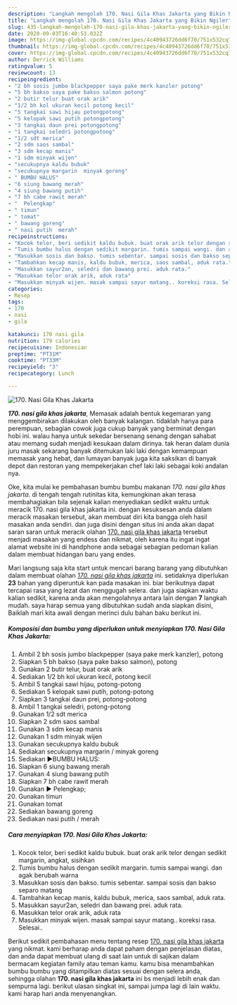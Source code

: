 ```yaml
---
description: "Langkah mengolah 170. Nasi Gila Khas Jakarta yang Bikin Ngiler"
title: "Langkah mengolah 170. Nasi Gila Khas Jakarta yang Bikin Ngiler"
slug: 435-langkah-mengolah-170-nasi-gila-khas-jakarta-yang-bikin-ngiler
date: 2020-09-03T16:40:53.032Z
image: https://img-global.cpcdn.com/recipes/4c40943726dd6f70/751x532cq70/170-nasi-gila-khas-jakarta-foto-resep-utama.jpg
thumbnail: https://img-global.cpcdn.com/recipes/4c40943726dd6f70/751x532cq70/170-nasi-gila-khas-jakarta-foto-resep-utama.jpg
cover: https://img-global.cpcdn.com/recipes/4c40943726dd6f70/751x532cq70/170-nasi-gila-khas-jakarta-foto-resep-utama.jpg
author: Derrick Williams
ratingvalue: 5
reviewcount: 13
recipeingredient:
- "2 bh sosis jumbo blackpepper saya pake merk kanzler potong"
- "5 bh bakso saya pake bakso salmon potong"
- "2 butir telur buat orak arik"
- "1/2 bh kol ukuran kecil potong kecil"
- "5 tangkai sawi hijau potongpotong"
- "5 kelopak sawi putih potongpotong"
- "3 tangkai daun prei potongpotong"
- "1 tangkai seledri potongpotong"
- "1/2 sdt merica"
- "2 sdm saos sambal"
- "3 sdm kecap manis"
- "1 sdm minyak wijen"
- "secukupnya kaldu bubuk"
- "secukupnya margarin  minyak goreng"
- " BUMBU HALUS"
- "6 siung bawang merah"
- "4 siung bawang putih"
- "7 bh cabe rawit merah"
- "  Pelengkap"
- " timun"
- " tomat"
- " bawang goreng"
- " nasi putih  merah"
recipeinstructions:
- "Kocok telor, beri sedikit kaldu bubuk. buat orak arik telor dengan sedikit margarin, angkat, sisihkan"
- "Tumis bumbu halus dengan sedikit margarin. tumis sampai wangi. dan agak berubah warna"
- "Masukkan sosis dan bakso. tumis sebentar. sampai sosis dan bakso separo matang"
- "Tambahkan kecap manis, kaldu bubuk, merica, saos sambal, aduk rata."
- "Masukkan sayur2an, seledri dan bawang prei. aduk rata."
- "Masukkan telor orak arik, aduk rata"
- "Masukkan minyak wijen. masak sampai sayur matang.. koreksi rasa. Selesai.."
categories:
- Resep
tags:
- 170
- nasi
- gila

katakunci: 170 nasi gila 
nutrition: 179 calories
recipecuisine: Indonesian
preptime: "PT31M"
cooktime: "PT33M"
recipeyield: "3"
recipecategory: Lunch

---
```



![170. Nasi Gila Khas Jakarta](https://img-global.cpcdn.com/recipes/4c40943726dd6f70/751x532cq70/170-nasi-gila-khas-jakarta-foto-resep-utama.jpg)

<b><i>170. nasi gila khas jakarta</i></b>, Memasak adalah bentuk kegemaran yang menggembirakan dilakukan oleh banyak kalangan. tidaklah hanya para perempuan, sebagian cowok juga cukup banyak yang berminat dengan hobi ini. walau hanya untuk sekedar bersenang senang dengan sahabat atau memang sudah menjadi kesukaan dalam dirinya. tak heran dalam dunia juru masak sekarang banyak ditemukan laki laki dengan kemampuan memasak yang hebat, dan lumayan banyak juga kita saksikan di banyak depot dan restoran yang mempekerjakan chef laki laki sebagai koki andalan nya.



Oke, kita mulai ke pembahasan bumbu bumbu makanan <i>170. nasi gila khas jakarta</i>. di tengah tengah rutinitas kita, kemungkinan akan terasa membahagiakan bila sejenak kalian menyediakan sedikit waktu untuk meracik 170. nasi gila khas jakarta ini. dengan kesuksesan anda dalam meracik masakan tersebut, akan membuat diri kita bangga oleh hasil masakan anda sendiri. dan juga disini dengan situs ini anda akan dapat saran saran untuk meracik olahan <u>170. nasi gila khas jakarta</u> tersebut menjadi masakan yang endess dan nikmat, oleh karena itu ingat ingat alamat website ini di handphone anda sebagai sebagian pedoman kalian dalam membuat hidangan baru yang endes.


Mari langsung saja kita start untuk mencari barang barang yang dibutuhkan dalam membuat olahan <u><i>170. nasi gila khas jakarta</i></u> ini. setidaknya diperlukan <b>23</b> bahan yang diperuntuk kan pada masakan ini. biar berikutnya dapat tercapai rasa yang lezat dan menggugah selera. dan juga siapkan waktu kalian sedikit, karena anda akan mengolahnya antara lain dengan <b>7</b> langkah mudah. saya harap semua yang dibutuhkan sudah anda siapkan disini, Baiklah mari kita awali dengan merinci dulu bahan baku berikut ini.

<!--inarticleads1-->

##### Komposisi dan bumbu yang diperlukan untuk menyiapkan 170. Nasi Gila Khas Jakarta:

1. Ambil 2 bh sosis jumbo blackpepper (saya pake merk kanzler), potong
1. Siapkan 5 bh bakso (saya pake bakso salmon), potong
1. Gunakan 2 butir telur, buat orak arik
1. Sediakan 1/2 bh kol ukuran kecil, potong kecil
1. Ambil 5 tangkai sawi hijau, potong-potong
1. Sediakan 5 kelopak sawi putih, potong-potong
1. Siapkan 3 tangkai daun prei, potong-potong
1. Ambil 1 tangkai seledri, potong-potong
1. Gunakan 1/2 sdt merica
1. Siapkan 2 sdm saos sambal
1. Gunakan 3 sdm kecap manis
1. Gunakan 1 sdm minyak wijen
1. Gunakan secukupnya kaldu bubuk
1. Sediakan secukupnya margarin / minyak goreng
1. Sediakan  ▶️BUMBU HALUS:
1. Siapkan 6 siung bawang merah
1. Gunakan 4 siung bawang putih
1. Siapkan 7 bh cabe rawit merah
1. Gunakan  ▶️ Pelengkap;
1. Gunakan  timun
1. Gunakan  tomat
1. Sediakan  bawang goreng
1. Sediakan  nasi putih / merah




<!--inarticleads2-->

##### Cara menyiapkan 170. Nasi Gila Khas Jakarta:

1. Kocok telor, beri sedikit kaldu bubuk. buat orak arik telor dengan sedikit margarin, angkat, sisihkan
1. Tumis bumbu halus dengan sedikit margarin. tumis sampai wangi. dan agak berubah warna
1. Masukkan sosis dan bakso. tumis sebentar. sampai sosis dan bakso separo matang
1. Tambahkan kecap manis, kaldu bubuk, merica, saos sambal, aduk rata.
1. Masukkan sayur2an, seledri dan bawang prei. aduk rata.
1. Masukkan telor orak arik, aduk rata
1. Masukkan minyak wijen. masak sampai sayur matang.. koreksi rasa. Selesai..




Berikut sedikit pembahasan menu tentang resep <u>170. nasi gila khas jakarta</u> yang nikmat. kami berharap anda dapat paham dengan penjelasan diatas, dan anda dapat membuat ulang di saat lain untuk di sajikan dalam bermacam kegiatan family atau teman kamu. kamu bisa menambahkan bumbu bumbu yang ditampilkan diatas sesuai dengan selera anda, sehingga olahan <b>170. nasi gila khas jakarta</b> ini bs menjadi lebih enak dan sempurna lagi. berikut ulasan singkat ini, sampai jumpa lagi di lain waktu. kami harap hari anda menyenangkan.
